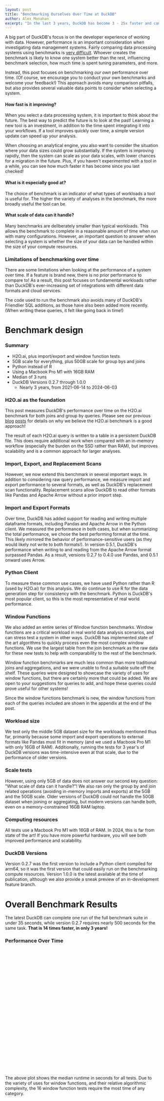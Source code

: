 ```yaml
---
layout: post
title: "Benchmarking Ourselves Over Time at DuckDB"
author: Alex Monahan
excerpt: "In the last 3 years, DuckDB has become 3 - 25x faster and can analyze ~10x larger datasets."
---
```

<!-- <script src="https://cdn.plot.ly/plotly-latest.min.js"></script> -->
<script src="{{ site.baseurl }}/js/plotly-1.58.5.min.js"></script>

A big part of DuckDB's focus is on the developer experience of working with data.
However, performance is an important consideration when investigating data management systems. 
Fairly comparing data processing systems using benchmarks is [very difficult](https://mytherin.github.io/papers/2018-dbtest.pdf). 
Whoever creates the benchmark is likely to know one system better than the rest, influencing benchmark selection, how much time is spent tuning parameters, and more. 

Instead, this post focuses on benchmarking *our own* performance over time. 
(Of course, we encourage you to conduct your own benchmarks and welcome your feedback!)
This approach avoids many comparison pitfalls, but also provides several valuable data points to consider when selecting a system.

#### How fast is it improving? 
When you select a data processing system, it is important to think about the future. 
The best way to predict the future is to look at the past!
Learning a new tool is an investment, in addition to the time spent integrating it into your workflows.
If a tool improves quickly over time, a simple version update can speed up your analysis.

When choosing an analytical engine, you also want to consider the situation where your data sizes could grow substantially.
If the system is improving rapidly, then the system can scale as your data scales, with lower chances for a migration in the future.
Plus, if you haven't experimented with a tool in a while, you can see how much faster it has become since you last checked!

#### What is it especially good at?
The choice of benchmark is an indicator of what types of workloads a tool is useful for. 
The higher the variety of analyses in the benchmark, the more broadly useful the tool can be.

#### What scale of data can it handle?
Many benchmarks are deliberately smaller than typical workloads. 
This allows the benchmark to complete in a reasonable amount of time when run with many configurations. 
However, an important question to answer when selecting a system is whether the size of your data can be handled within the size of your compute resources.

### Limitations of benchmarking over time
There are some limitations when looking at the performance of a system over time.
If a feature is brand new, there is no prior performance to compare to!
As a result, this post focuses on fundamental workloads rather than DuckDB's ever-increasing set of integrations with different data formats and cloud services.

The code used to run the benchmark also avoids many of DuckDB's Friendlier SQL additions, as those have also been added more recently. 
(When writing these queries, it felt like going back in time!)

<!-- Is this too formal? Maybe I can just say that DuckDB has been hard at work making the system faster and let's see how it has been going.  Maybe I should just let the beautiful charts do the talking for me...?-->
<!-- 
What are the takeaways I want people to have?
    - DuckDB is getting faster very fast
    - DuckDB is focused on all aspects of performance
    - DuckDB can handle larger datasets

Benchmark overview
    Performance over time
    Scale over time
    Why H2O.ai
    Why we trimmed the benchmark
        Only the middle size for the performance tests just for speed
        Testing multiple sizes for scale
    Why we added more to the benchmark
        Adding scanning of other formats
        Adding data export
        Adding Window functions
    Computing resources (M1 16GB)
    Python client 
        Note that we still used R to generate the data, for consistency
        Most popular
        Also allows for timing integrations with other formats like Pandas and Arrow
    Persistent DuckDB file
    Writing results back to that persistent file
    Default settings 

Performance over time
    Overall chart in terms of seconds
        DuckDB Version
        Over time

    Workload type aggregated area chart over time, scaled to relative performance
        Group by
        Join
        Window functions

        CSV Import 
        Parquet Export

        Scanning other formats
            Pandas vs. Arrow vs. parquet over time 
                Plot them all
                Just Arrow vs. Pandas: Pick the winner over time

Scale over time
    Can it run y/n
    Stitched together over multiple runs as older versions would sometimes run indefinitely 




 --> 
# Benchmark design

### Summary
* H2O.ai, plus import/export and window function tests
* 5GB scale for everything, plus 50GB scale for group bys and joins
* Python instead of R
* Using a Macbook Pro M1 with 16GB RAM
* Median of 3 runs
* DuckDB Versions 0.2.7 through 1.0.0
    * Nearly 3 years, from 2021-06-14 to 2024-06-03


### H2O.ai as the foundation
This post measures DuckDB's performance over time on the H2O.ai benchmark for both joins and group by queries.
Please see our previous [blog](https://duckdb.org/2023/04/14/h2oai.html) [posts](https://duckdb.org/2023/11/03/db-benchmark-update.html) for details on why we believe the H2O.ai benchmark is a good approach!

The result of each H2O.ai query is written to a table in a persistent DuckDB file.
This does require additional work when compared with an in-memory workflow (especially the burden on the SSD rather than RAM), but improves scalability and is a common approach for larger analyses.

### Import, Export, and Replacement Scans
However, we now extend this benchmark in several important ways. 
In addition to considering raw query performance, we measure import and export performance to several formats, as well as DuckDB's replacement scan functionality. 
Replacement scans allow DuckDB to read other formats like Pandas and Apache Arrow without a prior import step. 

### Import and Export Formats
Over time, DuckDB has added support for reading and writing multiple dataframe formats, including Pandas and Apache Arrow in the Python client. 
We measured the performance in both cases, but when summarizing the total performance, we chose the best performing format at the time.
This likely mirrored the behavior of performance-sensitive users (as they would likely not write to both formats!).
In version 0.5.1, DuckDB's performance when writing to and reading from the Apache Arrow format surpassed Pandas. 
As a result, versions 0.2.7 to 0.4.0 use Pandas, and 0.5.1 onward uses Arrow. 

### Python Client
To measure these common use cases, we have used Python rather than R (used by H2O.ai) for this analysis.
We do continue to use R for the data generation step for consistency with the benchmark.
Python is DuckDB's most popular client, so this is the most representative of real world performance.

### Window Functions
We also added an entire series of Window function benchmarks. 
Window functions are a critical workload in real world data analysis scenarios, and can stress test a system in other ways.
DuckDB has implemented state of the art algorithms to quickly process even the most complex window functions.
We use the largest table from the join benchmark as the raw data for these new tests to help with comparability to the rest of the benchmark. 

Window function benchmarks are much less common than more traditional joins and aggregations, and we were unable to find a suitable suite off the shelf. 
These queries were designed to showcase the variety of uses for window functions, but there are certainly more that could be added.
We are open to your suggestions for queries to add, and hope these queries could prove useful for other systems!

Since the window functions benchmark is new, the window functions from each of the queries included are shown in the appendix at the end of the post.

### Workload size
We test only the middle 5GB dataset size for the workloads mentioned thus far, primarily because some import and export operations to external formats like Pandas must fit in memory (and we used a Macbook Pro M1 with only 16GB of RAM). 
Additionally, running the tests for 3 year's of DuckDB versions was time-intensive even at that scale, due to the performance of older versions.

### Scale tests
However, using only 5GB of data does not answer our second key question: "What scale of data can it handle?"!
We also ran only the group by and join related operations (avoiding in-memory imports and exports) at the 5GB and the 50GB scale. 
Older versions of DuckDB could not handle the 50GB dataset when joining or aggregating, but modern versions can handle both, even on a memory-constrained 16GB RAM laptop.

### Computing resources
All tests use a Macbook Pro M1 with 16GB of RAM.
In 2024, this is far from state of the art! 
If you have more powerful hardware, you will see both improved performance and scalability.

### DuckDB Versions
Version 0.2.7 was the first version to include a Python client compiled for arm64, so it was the first version that could easily run on the benchmarking compute resources. 
Version 1.0.0 is the latest available at the time of publication, although we also provide a sneak preview of an in-development feature branch.

# Overall Benchmark Results
The latest DuckDB can complete one run of the full benchmark suite in under 35 seconds, while version 0.2.7 requires nearly 500 seconds for the same task. 
**That is 14 times faster, in only 3 years!**

### Performance Over Time
<div id="overall_results_by_time" style="width:100%;height:400px;"></div>
<script>
    fetch('{{ site.baseurl }}/data/perf_over_time_overall_results_by_time.json')
        .then(res => res.json())
        .then(parsed_json => {
            let overall_results_by_time = document.getElementById('overall_results_by_time');
            parsed_json.layout = {...parsed_json.layout, "title": "Benchmark results over time"};
            Plotly.plot( overall_results_by_time, parsed_json.data, parsed_json.layout );
            });
</script>

The above plot shows the median runtime in seconds for all tests. 
Due to the variety of uses for window functions, and their relative algorithmic complexity, the 16 window function tests require the most time of any category.

<div id="overall_results_by_time_relative" style="width:100%;height:400px;"></div>
<script>
    fetch('{{ site.baseurl }}/data/perf_over_time_overall_results_by_time_relative.json')
        .then(res => res.json())
        .then(parsed_json => {
            let overall_results_by_time_relative = document.getElementById('overall_results_by_time_relative');
            parsed_json.layout = {...parsed_json.layout, "title": "Relative benchmark results over time"};
            Plotly.plot( overall_results_by_time_relative, parsed_json.data, parsed_json.layout );
            });
</script>

This plot normalizes performance to the latest version of DuckDB to show relative improvements over time. 
If you look at the point in time when you most recently measured DuckDB performance, that number will show you how many times faster DuckDB is now!

> Note These graphs are interactive, thanks to [Plotly.js](https://plotly.com/javascript/)!
> Feel free to filter the various series (single click to hide, double click to show only that series) and click-and-drag to zoom in. 
> Individual benchmark results are visible on hover. 
> The color pallete used is the Tableau 10. 

A portion of the overall improvement is DuckDB's addition of multi-threading, which became the default in version 0.3.1. 
DuckDB also moved to a push-based execution model in that version for additional gains.
Parallel data loading boosted performance in 0.6.1, as did improvements to the core `JOIN` algorithm. 
We will explore other improvements in detail later in the post.

However, we see that all aspects of the system have seen improvements, not just raw query performance!
DuckDB focuses on the entire data analysis workflow, not just aggregate or join performance.
CSV parsing has seen significant gains, import and export have improved significantly, and Window functions have improved the most of all.

What was the slight regression from December 2022 to June 2023? 
Window functions received additional capabilities and experienced a slight performance degradation in the process.
However, from version 0.9.0 onward we see substantial performance improvement across the board for window functions. 
If window functions are filtered out of the chart, we see a smoother trend. 

You may also notice that starting with version 0.9 in September 2023, the performance appears to plateau. 
What is happening here? 
The DuckDB Labs team focused on scalability by developing algorithms that support larger than memory calculations. 
We will see the fruits of those labors in the scale section later on!
In addition, DuckDB focused exclusively on bug fixes for all versions beyond 0.10.0 in preparation for an especially robust DuckDB 1.0. 
The pre-0.9 trend is a better indicator for the future now that those two major milestones were accomplished!


### Performance by Version
We can also recreate the overall plot by version rather than by time.
This demonstrates that DuckDB has been doing more frequent releases recently. 

<div id="overall_results_by_version" style="width:100%;height:400px;"></div>
<script>
    fetch('{{ site.baseurl }}/data/perf_over_time_overall_results_by_version.json')
        .then(res => res.json())
        .then(parsed_json => {
            let overall_results_by_version = document.getElementById('overall_results_by_version');
            parsed_json.layout = {...parsed_json.layout, "title": "Benchmark results by version"};
            Plotly.plot( overall_results_by_version, parsed_json.data, parsed_json.layout );
            });
</script>

If you remember the version that you last tested, you can compare how much faster things are now with 1.0!

<div id="overall_results_by_version_relative" style="width:100%;height:400px;"></div>
<script>
    fetch('{{ site.baseurl }}/data/perf_over_time_overall_results_by_version_relative.json')
        .then(res => res.json())
        .then(parsed_json => {
            let overall_results_by_version_relative = document.getElementById('overall_results_by_version_relative');
            parsed_json.layout = {...parsed_json.layout, "title": "Relative benchmark results by version"};
            Plotly.plot( overall_results_by_version_relative, parsed_json.data, parsed_json.layout );
            });
</script>

# Results by Workload

### CSV Reader

<div id="perf_over_time_csv_reader_area" style="width:100%;height:400px;"></div>
<script>
    fetch('{{ site.baseurl }}/data/perf_over_time_csv_reader_area.json')
        .then(res => res.json())
        .then(parsed_json => {
            let perf_over_time_csv_reader_area = document.getElementById('perf_over_time_csv_reader_area');
            Plotly.plot( perf_over_time_csv_reader_area, parsed_json.data, parsed_json.layout );
            });
</script>

DuckDB has invested substantially in building a [fast and robust CSV parser](https://duckdb.org/2023/10/27/csv-sniffer.html).
This is often the first task in a data analysis workload, and it tends to be under valued and under-benchmarked. 
DuckDB has improved csv reader performance by nearly 3x, while adding the ability to handle many more csv file formats automatically.

### Group By

<div id="perf_over_time_group_by_area" style="width:100%;height:400px;"></div>
<script>
    fetch('{{ site.baseurl }}/data/perf_over_time_group_by_area.json')
        .then(res => res.json())
        .then(parsed_json => {
            let perf_over_time_group_by_area = document.getElementById('perf_over_time_group_by_area');
            Plotly.plot( perf_over_time_group_by_area, parsed_json.data, parsed_json.layout );
            });
</script>

Group by or aggregation operations are a critical OLAP workload, and have therefore received substantial focus in DuckDB, improving over 12x in the last 3 years.
In version 0.3.1, multithreaded aggregation was enabled by default, providing a significant speedup.

In 0.6.1, data loads into tables were parallelized.
This is another example of improving the entire data workflow, as this group by benchmark actually stressed the insertion performance substantially. 
Inserting the results was taking the majority of the time!

Enums were also used in place of strings for categorical columns in version 0.6.1. 
This means that DuckDB was able to use integers rather than strings when operating on those columns, further boosting performance.
We use an area chart to display the results for this reason - the time spend converting to enums should be accounted for in the results. 
That conversion pays significant dividends during the course of the benchmark.

Despite what appears at first glance to be a performance plateau, zooming in to 2023 and 2024 reveals a ~20% improvement.
In addition, aggregations have received significant attention in the most recent versions to enable larger than memory aggregations.
You can see that this was achieved while continuing to improve performance for the smaller-than-memory case.


### Join

<div id="perf_over_time_join_area" style="width:100%;height:400px;"></div>
<script>
    fetch('{{ site.baseurl }}/data/perf_over_time_join_area.json')
        .then(res => res.json())
        .then(parsed_json => {
            let perf_over_time_join_area = document.getElementById('perf_over_time_join_area');
            Plotly.plot( perf_over_time_join_area, parsed_json.data, parsed_json.layout );
            });
</script>

Join operations are another area of focus for analytical databases, and DuckDB in particular.
Join speeds have improved by 4x in the last 3 years! 

Version 0.6.1 introduced improvements to the out of core hash join that actually improved the smaller-than-memory case as well.
Parallel data loading from 0.6.1 also helps in this benchmark as well, as some results are the same size as the input table. 

In recent versions, they have also been upgraded to support larger than memory capabilities. 
This focus has also benefitted the smaller-than-memory case and has led to the improvements in 0.10. 

### Window Functions

<div id="perf_over_time_window_area" style="width:100%;height:500px;"></div>
<script>
    fetch('{{ site.baseurl }}/data/perf_over_time_window_area.json')
        .then(res => res.json())
        .then(parsed_json => {
            let perf_over_time_window_area = document.getElementById('perf_over_time_window_area');
            Plotly.plot( perf_over_time_window_area, parsed_json.data, parsed_json.layout );
            });
</script>

<!-- TODO: Research why things got faster at various points -->

### Export

<div id="perf_over_time_export_area" style="width:100%;height:400px;"></div>
<script>
    fetch('{{ site.baseurl }}/data/perf_over_time_export_area.json')
        .then(res => res.json())
        .then(parsed_json => {
            let perf_over_time_export_area = document.getElementById('perf_over_time_export_area');
            Plotly.plot( perf_over_time_export_area, parsed_json.data, parsed_json.layout );
            });
</script>

Often DuckDB is not the final step in a workflow, so export performance has an impact. 
Until recently, the DuckDB format was not backward compatible, so the recommended long term persistence format was Parquet.
Parquet is also critical to interoperability with many other systems, especially data lakes. 
DuckDB works well as a workflow engine, so exporting to other in memory formats is quite common as well.

In version 0.5.1 we see significant improvements driven by switching from Pandas to Apache Arrow as the recommended in-memory export format.
DuckDB's underlying data types share many similarities with Arrow, so data transfer is quite quick.

Exports to parquet have also improved dramatically in version 0.10.2. 
<!-- TODO: Why are parquet exports better in 0.10.2? -->

#### Exporting Apache Arrow vs. Pandas
<!-- TODO -->

### Scan Other Formats

<div id="perf_over_time_scan_other_formats_area" style="width:100%;height:400px;"></div>
<script>
    fetch('{{ site.baseurl }}/data/perf_over_time_scan_other_formats_area.json')
        .then(res => res.json())
        .then(parsed_json => {
            let perf_over_time_scan_other_formats_area = document.getElementById('perf_over_time_scan_other_formats_area');
            Plotly.plot( perf_over_time_scan_other_formats_area, parsed_json.data, parsed_json.layout );
            });
</script>

In some use cases, DuckDB does not need to store the raw data, but instead should simply read and analyze it. 
This allows DuckDB to fit seamlessly into other workflows. 
This benchmark measures how fast DuckDB can scan and aggregate various data formats. 
To enable comparisons over time, we switch from Pandas to Arrow at version 0.5.1 as mentioned.
DuckDB is nearly 7x faster in this situation, and the absolute time required is very short. 
DuckDB is a great fit for this type of work!

#### Scanning Apache Arrow vs. Pandas



# Scale tests

### 50GB Group By

### 50GB Join


<!-- TODO: Fix the hover text of the DuckDB version for the export data points -->

<!-- TODO: Include the queries used in the window functions benchmark -->

# Appendix

### Window Functions Benchmark

Each benchmark follows the format below, but with different sets of window functions in the `< window function(s) >` placeholder.
The table in use is the largest table from the H2O.ai join benchmark, and in this case the 5GB scale was used.

```sql
DROP TABLE IF EXISTS windowing_results;

CREATE TABLE windowing_results AS
    SELECT 
        id1,
        id2,
        id3,
        v2,
        < window function(s) >
    FROM join_benchmark_largest_table;
```

The various window functions that replace the placeholder are below and are labelled to match the result graphs. 
These were selected to showcase the variety of use cases for window functions, as well as the variety of algorithms required to support the full range of the syntax.
The DuckDB documentation contains a [full railroad diagram of the available syntax](https://duckdb.org/docs/sql/window_functions#syntax).
If there are common use cases for window functions that are not well covered in this benchmark, please let us know!

```sql
/* 302 Basic Window */ 
sum(v2) over () as window_basic

/* 303 Sorted Window */
first(v2) over (order by id3) as first_order_by,
row_number() over (order by id3) as row_number_order_by

/* 304 Window Quantiles Entire Dataset */
quantile_cont(v2, [0, 0.25, 0.50, 0.75, 1]) over () as quantile_entire_dataset

/* 305 Window Partition By */
sum(v2) over (partition by id1) as sum_by_id1,
sum(v2) over (partition by id2) as sum_by_id2,
sum(v2) over (partition by id3) as sum_by_id3

/* 306 Window Partition By Order By */
first(v2) over (partition by id2 order by id3) as first_by_id2_ordered_by_id3

/* 307 Window Lead and Lag */
first(v2) over (order by id3 rows between 1 preceding and 1 preceding) as my_lag,
first(v2) over (order by id3 rows between 1 following and 1 following) as my_lead

/* 308 Window Moving Averages */
avg(v2) over (order by id3 rows between 100 preceding and current row) as my_moving_average,
avg(v2) over (order by id3 rows between id1 preceding and current row) as my_dynamic_moving_average

/* 309 Window Rolling Sum */
sum(v2) over (order by id3 rows between unbounded preceding and current row) as my_rolling_sum

/* 310 Window Range Between */
sum(v2) over (order by v2 range between 3 preceding and current row) as my_range_between,
sum(v2) over (order by v2 range between id1 preceding and current row) as my_dynamic_range_between

/* 311 Window Quantiles Partition By */
quantile_cont(v2, [0, 0.25, 0.50, 0.75, 1]) over (partition by id2) as my_quantiles_by_id2

/* 312 Window Quantiles Partition By Rows Between */
first(v2) over (partition by id2 order by id3 rows between 1 preceding and 1 preceding) as my_lag_by_id2,
first(v2) over (partition by id2 order by id3 rows between 1 following and 1 following) as my_lead_by_id2

/* 313 Window Moving Averages Partition By */
avg(v2) over (partition by id2 order by id3 rows between 100 preceding and current row) as my_moving_average_by_id2,
avg(v2) over (partition by id2 order by id3 rows between id1 preceding and current row) as my_dynamic_moving_average_by_id2

/* 314 Window Rolling Sum Partition By */
sum(v2) over (partition by id2 order by id3 rows between unbounded preceding and current row) as my_rolling_sum_by_id2

/* 315 Window Range Between Partition By */
sum(v2) over (partition by id2 order by v2 range between 3 preceding and current row) as my_range_between_by_id2,
sum(v2) over (partition by id2 order by v2 range between id1 preceding and current row) as my_dynamic_range_between_by_id2

/* 316 Window Quantiles Partition By Rows Between */
quantile_cont(v2, [0, 0.25, 0.50, 0.75, 1]) over (partition by id2 order by id3 rows between 100 preceding and current row) as my_quantiles_by_id2_rows_between
```


<!-- 2 hours on 6/21 -->